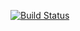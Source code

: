 [![Build Status](https://travis-ci.com/agnesg4/110Lab5.svg?branch=master)](https://travis-ci.com/agnesg4/110Lab5)
